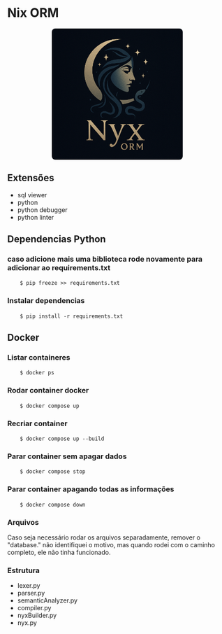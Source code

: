 # Nix ORM

<p dir="center">
    <img dir="center" src="./public/nyx-orm.png" width="300px" height="300px" style="display: block; margin: 0 auto; border-radius: 8px;"></img>
</p>

## Extensões

- sql viewer
- python
- python debugger
- python linter

## Dependencias Python

### caso adicione mais uma biblioteca rode novamente para adicionar ao requirements.txt

```shell
    $ pip freeze >> requirements.txt
```

### Instalar dependencias

```shell
    $ pip install -r requirements.txt
```

## Docker

### Listar containeres

```shell
    $ docker ps
```

### Rodar container docker

```shell
    $ docker compose up
```

### Recriar container

```shell
    $ docker compose up --build
```

### Parar container sem apagar dados

```shell
    $ docker compose stop
```

### Parar container apagando todas as informações

```shell
    $ docker compose down
```


### Arquivos

Caso seja necessário rodar os arquivos separadamente, remover o  "database." não identifiquei o motivo, mas quando rodei com o caminho completo, ele não tinha
funcionado.


### Estrutura

- lexer.py
- parser.py
- semanticAnalyzer.py
- compiler.py
- nyxBuilder.py
- nyx.py